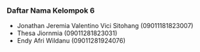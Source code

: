 ### Daftar Nama Kelompok 6
- Jonathan Jeremia Valentino Vici Sitohang (09011181823007)
- Thesa Jiornmia (09011281823031)
- Endy Afri Wildanu (09011281924076)
